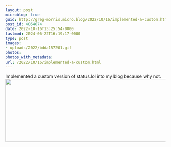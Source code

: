 ```yaml
---
layout: post
microblog: true
guid: http://greg-morris.micro.blog/2022/10/16/implemented-a-custom.html
post_id: 4054674
date: 2022-10-16T13:25:54-0000
lastmod: 2024-06-22T16:19:17-0000
type: post
images:
- uploads/2022/bdda157201.gif
photos:
photos_with_metadata:
url: /2022/10/16/implemented-a-custom.html
---
```

Implemented a custom version of status.lol into my blog because why not.
<img src="uploads/2022/bdda157201.gif" width="600" height="198" alt="" />
